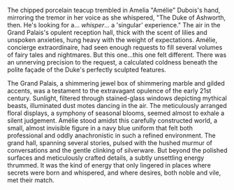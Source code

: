 The chipped porcelain teacup trembled in Amelia "Amélie" Dubois's hand, mirroring the tremor in her voice as she whispered, "The Duke of Ashworth, then.  He's looking for a... *whisper*...  a 'singular' experience."  The air in the Grand Palais's opulent reception hall, thick with the scent of lilies and unspoken anxieties, hung heavy with the weight of expectations. Amélie, concierge extraordinaire,  had seen enough requests to fill several volumes of fairy tales and nightmares.  But this one…this one felt different.  There was an unnerving precision to the request, a calculated coldness beneath the polite façade of the Duke's perfectly sculpted features.  

The Grand Palais, a shimmering jewel box of shimmering marble and gilded accents, was a testament to the extravagant opulence of the early 21st century.  Sunlight, filtered through stained-glass windows depicting mythical beasts, illuminated dust motes dancing in the air.  The meticulously arranged floral displays, a symphony of seasonal blooms, seemed almost to exhale a silent judgement.  Amélie stood amidst this carefully constructed world, a small, almost invisible figure in a navy blue uniform that felt both professional and oddly anachronistic in such a refined environment. The grand hall, spanning several stories, pulsed with the hushed murmur of conversations and the gentle clinking of silverware.   But beyond the polished surfaces and meticulously crafted details, a subtly unsettling energy thrummed. It was the kind of energy that only lingered in places where secrets were born and whispered, and where desires, both noble and vile, met their match.
